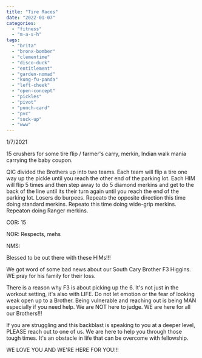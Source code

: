 ```yaml
---
title: "Tire Races"
date: "2022-01-07"
categories: 
  - "fitness"
  - "m-a-s-h"
tags: 
  - "brita"
  - "bronx-bomber"
  - "clementime"
  - "disco-duck"
  - "entitlement"
  - "garden-nomad"
  - "kung-fu-panda"
  - "left-cheek"
  - "open-concept"
  - "pickles"
  - "pivot"
  - "punch-card"
  - "pvc"
  - "suck-up"
  - "www"
---
```


1/7/2021

15 crushers for some tire flip / farmer's carry, merkin, Indian walk mania carrying the baby coupon.

QIC divided the Brothers up into two teams. Each team will flip a tire one way up the pickle until you reach the other end of the parking lot. Each HIM will flip 5 times and then step away to do 5 diamond merkins and get to the back of the line until its their turn again until you reach the end of the parking lot. Losers do burpees. Repeato the opposite direction this time doing standard merkins. Repeato this time doing wide-grip merkins. Repeaton doing Ranger merkins.

COR: 15

NOR: Respects, mehs

NMS:

Blessed to be out there with these HIMs!!!

We got word of some bad news about our South Cary Brother F3 Higgins. WE pray for his family for their loss.

There is a reason why F3 is about picking up the 6. It's not just in the workout setting, it's also with LIFE. Do not let emotion or the fear of looking weak open up to a Brother. Being vulnerable and reaching out is being MAN especially if you need help. We are NOT here to judge. WE are here for all our Brothers!!!

If you are struggling and this backblast is speaking to you at a deeper level, PLEASE reach out to one of us. We are here to help you through those tough times. It's an obstacle in life that can be overcome with fellowship.

WE LOVE YOU AND WE'RE HERE FOR YOU!!!
